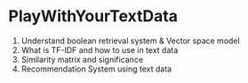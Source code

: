# PlayWithYourTextData

1. Understand boolean retrieval system & Vector space model 
2. What is TF-IDF and how to use in text data
3. Similarity matrix and significance
4. Recommendation System using text data 

